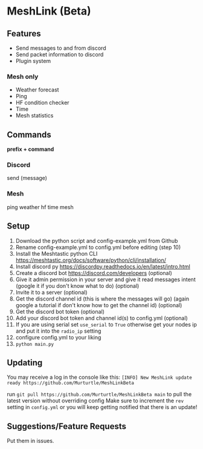 # MeshLink (Beta)
## Features

 - Send messages to and from discord
 - Send packet information to discord
 - Plugin system
 
 ### Mesh only
 - Weather forecast
 - Ping
 - HF condition checker
 - Time
 - Mesh statistics

## Commands
**prefix + command**
### Discord
send (message)

### Mesh
ping
weather
hf
time
mesh

## Setup 

 1. Download the python script and config-example.yml from Github
 2. Rename config-example.yml to config.yml before editing (step 10)
 3. Install the Meshtastic python CLI https://meshtastic.org/docs/software/python/cli/installation/
 4. Install discord py https://discordpy.readthedocs.io/en/latest/intro.html
 5. Create a discord bot https://discord.com/developers (optional)
 6. Give it admin permission in your server and give it read messages intent (google it if you don't know what to do) (optional)
 7. Invite it to a server (optional)
 8. Get the discord channel id (this is where the messages will go) (again google a tutorial if don't know how to get the channel id) (optional)
 9. Get the discord bot token (optional)
 10. Add your discord bot token and channel id(s) to config.yml (optional)
 11. If you are using serial set `use_serial` to `True` otherwise get your nodes ip and put it into the `radio_ip` setting
 12. configure config.yml to your liking
 14. `python main.py`

## Updating
You may receive a log in the console like this:
`[INFO] New MeshLink update ready https://github.com/Murturtle/MeshLinkBeta`

run `git pull https://github.com/Murturtle/MeshLinkBeta main` to pull the latest version without overriding config
Make sure to increment the `rev` setting in `config.yml` or you will keep getting notified that there is an update!

## Suggestions/Feature Requests
Put them in issues.
